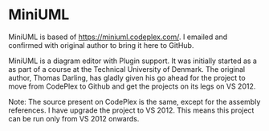 MiniUML
=======

MiniUML is based of https://miniuml.codeplex.com/. I emailed and confirmed with original author to bring it here to GitHub.


MiniUML is a diagram editor with Plugin support. It was initially started as a as part of a course at the Technical University of Denmark.
The original author, Thomas Darling, has gladly given his go ahead for the project to move from CodePlex to Github and get
the projects on its legs on VS 2012. 



Note: The source present on CodePlex is the same, except for the assembly references. I have upgrade the project to 
VS 2012. This means this project can be run only from VS 2012 onwards.
